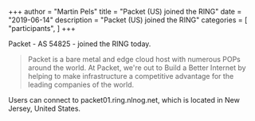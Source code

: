+++
author = "Martin Pels"
title = "Packet (US) joined the RING"
date = "2019-06-14"
description = "Packet (US) joined the RING"
categories = [
    "participants",
]
+++

Packet - AS 54825 - joined the RING today.

> Packet is a bare metal and edge cloud host with numerous POPs around the world. At Packet, we're out to Build a Better Internet by helping to make infrastructure a competitive advantage for the leading companies of the world.

Users can connect to packet01.ring.nlnog.net, which is located in New Jersey, United States.

